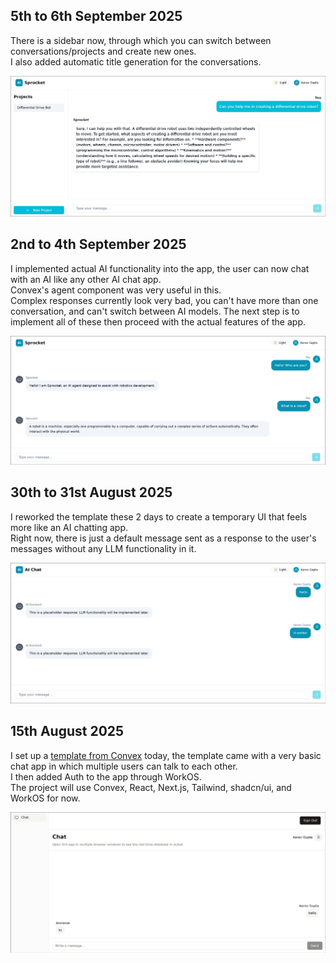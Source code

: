 ## 5th to 6th September 2025

There is a sidebar now, through which you can switch between conversations/projects and create new ones.<br>
I also added automatic title generation for the conversations.

![assets/journal/06-09-2025_1.png](assets/journal/06-09-2025_1.png)

## 2nd to 4th September 2025

I implemented actual AI functionality into the app, the user can now chat with an AI like any other AI chat app.<br>
Convex's agent component was very useful in this.<br>
Complex responses currently look very bad, you can't have more than one conversation, and can't switch between AI models.
The next step is to implement all of these then proceed with the actual features of the app.

![assets/journal/04-09-2025_1.png](assets/journal/04-09-2025_1.png)

## 30th to 31st August 2025

I reworked the template these 2 days to create a temporary UI that feels more like an AI chatting app.<br>
Right now, there is just a default message sent as a response to the user's messages without any LLM functionality in it.

![assets/journal/31-08-2025_1.png](assets/journal/31-08-2025_1.png)

## 15th August 2025

I set up a [template from Convex](https://github.com/get-convex/templates/tree/main/template-nextjs-shadcn) today, the template came with a very basic chat app in which multiple users can talk to each other.<br>
I then added Auth to the app through WorkOS.<br>
The project will use Convex, React, Next.js, Tailwind, shadcn/ui, and WorkOS for now.

![assets/journal/15-08-2025_1.png](assets/journal/15-08-2025_1.png)
